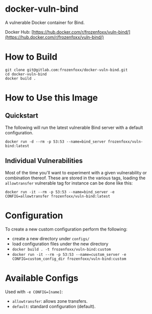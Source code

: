 # docker-vuln-bind
A vulnerable Docker container for Bind.

Docker Hub: [https://hub.docker.com/r/frozenfoxx/vuln-bind/](https://hub.docker.com/r/frozenfoxx/vuln-bind/)

# How to Build
```
git clone git@gitlab.com:frozenfoxx/docker-vuln-bind.git
cd docker-vuln-bind
docker build .
```

# How to Use this Image
## Quickstart
The following will run the latest vulnerable Bind server with a default configuration.

```
docker run -d --rm -p 53:53 --name=bind_server frozenfoxx/vuln-bind:latest
```

## Individual Vulnerabilities
Most of the time you'll want to experiment with a given vulnerability or combination thereof. These are stored in the various tags, loading the `allowtransfer` vulnerable tag for instance can be done like this:

```
docker run -it --rm -p 53:53 --name=bind_server -e CONFIG=allowtransfer frozenfoxx/vuln-bind:latest
```

# Configuration
To create a new custom configuration perform the following:
* create a new directory under `configs/`
* load configuration files under the new directory
* `docker build . -t frozenfoxx/vuln-bind:custom`
* `docker run -it --rm -p 53:53 --name=custom_server -e CONFIG=custom_config_dir frozenfoxx/vuln-bind:custom`

# Available Configs
Used with `-e CONFIG=[name]`:
* `allowtransfer`: allows zone transfers.
* `default`: standard configuration (default).

